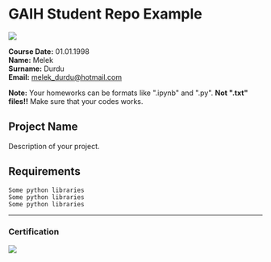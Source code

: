 # GAIH Student Repo Example
![](img/logo.png)

**Course Date:** 01.01.1998  
**Name:** Melek  
**Surname:** Durdu  
**Email:** melek_durdu@hotmail.com  

**Note:** Your homeworks can be formats like ".ipynb" and ".py". **Not ".txt" files!!** Make sure that your codes works.  

## Project Name
Description of your project.

## Requirements
```
Some python libraries
Some python libraries
Some python libraries
```
---

### Certification
![](img/certificate_ex.png)

